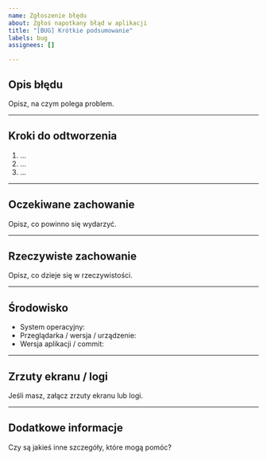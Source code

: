 ```yaml
---
name: Zgłoszenie błędu
about: Zgłoś napotkany błąd w aplikacji
title: "[BUG] Krótkie podsumowanie"
labels: bug
assignees: []

---
```


## Opis błędu

Opisz, na czym polega problem.

---

## Kroki do odtworzenia

1. ...
2. ...
3. ...

---

## Oczekiwane zachowanie

Opisz, co powinno się wydarzyć.

---

## Rzeczywiste zachowanie

Opisz, co dzieje się w rzeczywistości.

---

## Środowisko

- System operacyjny:  
- Przeglądarka / wersja / urządzenie:  
- Wersja aplikacji / commit:  

---

## Zrzuty ekranu / logi

Jeśli masz, załącz zrzuty ekranu lub logi.

---

## Dodatkowe informacje

Czy są jakieś inne szczegóły, które mogą pomóc?
